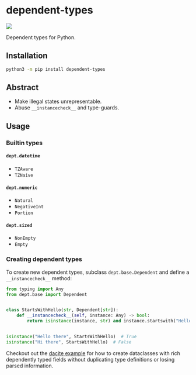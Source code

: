 # dependent-types

[![](https://github.com/antonagestam/dependent-types/workflows/CI/badge.svg)][CI]

[CI]: https://github.com/antonagestam/dependent-types/actions?query=workflow%3ACI

Dependent types for Python.

## Installation

```bash
python3 -m pip install dependent-types
```

## Abstract

- Make illegal states unrepresentable.
- Abuse `__instancecheck__` and type-guards.

## Usage

### Builtin types

#### `dept.datetime`

- `TZAware`
- `TZNaive`

#### `dept.numeric`

- `Natural`
- `NegativeInt`
- `Portion`

#### `dept.sized`

- `NonEmpty`
- `Empty`

### Creating dependent types

To create new dependent types, subclass `dept.base.Dependent` and define a
`__instancecheck__` method:

```python
from typing import Any
from dept.base import Dependent


class StartsWithHello(str, Dependent[str]):
    def __instancecheck__(self, instance: Any) -> bool:
        return isinstance(instance, str) and instance.startswith("Hello")


isinstance("Hello there", StartsWithHello)  # True
isinstance("Hi there", StartsWithHello)  # False
```

Checkout out the [dacite example] for how to create dataclasses with rich
dependently typed fields without duplicating type definitions or losing parsed
information.

[dacite example]: examples/dacite/test_dacite.py

